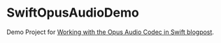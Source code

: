 # SwiftOpusAudioDemo
Demo Project for [Working with the Opus Audio Codec in Swift blogpost](https://nickarner.com/notes/working-with-the-opus-audio-codec-in-swift---august-26-2024/).
